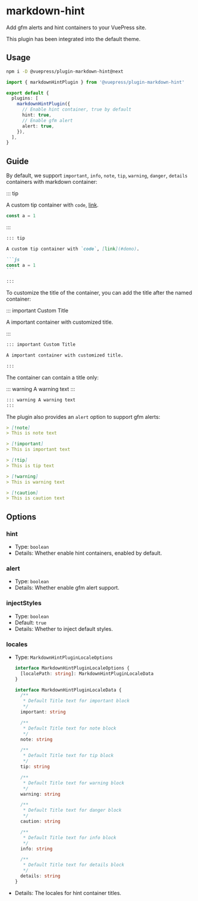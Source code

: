 # markdown-hint

<NpmBadge package="@vuepress/plugin-markdown-hint" />

Add gfm alerts and hint containers to your VuePress site.

This plugin has been integrated into the default theme.

## Usage

```bash
npm i -D @vuepress/plugin-markdown-hint@next
```

```ts
import { markdownHintPlugin } from '@vuepress/plugin-markdown-hint'

export default {
  plugins: [
    markdownHintPlugin({
      // Enable hint container, true by default
      hint: true,
      // Enable gfm alert
      alert: true,
    }),
  ],
}
```

## Guide

By default, we support `important`, `info`, `note`, `tip`, `warning`, `danger`, `details` containers with markdown container:

::: tip

A custom tip container with `code`, [link](#demo).

```js
const a = 1
```

:::

````md
::: tip

A custom tip container with `code`, [link](#demo).

```js
const a = 1
```

:::
````

To customize the title of the container, you can add the title after the named container:

::: important Custom Title

A important container with customized title.

:::

```md
::: important Custom Title

A important container with customized title.

:::
```

The container can contain a title only:

::: warning A warning text
:::

```md
::: warning A warning text
:::
```

The plugin also provides an `alert` option to support gfm alerts:

```md
> [!note]
> This is note text

> [!important]
> This is important text

> [!tip]
> This is tip text

> [!warning]
> This is warning text

> [!caution]
> This is caution text
```

## Options

### hint

- Type: `boolean`
- Details: Whether enable hint containers, enabled by default.

### alert

- Type: `boolean`
- Details: Whether enable gfm alert support.

### injectStyles

- Type: `boolean`
- Default: `true`
- Details: Whether to inject default styles.

### locales

- Type: `MarkdownHintPluginLocaleOptions`

  ```ts
  interface MarkdownHintPluginLocaleOptions {
    [localePath: string]: MarkdownHintPluginLocaleData
  }

  interface MarkdownHintPluginLocaleData {
    /**
     * Default Title text for important block
     */
    important: string

    /**
     * Default Title text for note block
     */
    note: string

    /**
     * Default Title text for tip block
     */
    tip: string

    /**
     * Default Title text for warning block
     */
    warning: string

    /**
     * Default Title text for danger block
     */
    caution: string

    /**
     * Default Title text for info block
     */
    info: string

    /**
     * Default Title text for details block
     */
    details: string
  }
  ```

- Details: The locales for hint container titles.
